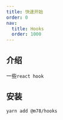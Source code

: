 ```yaml
---
title: 快速开始
order: 0
nav:
  title: Hooks
  order: 1000
--- 
```

 
## 介绍

一些`react hook`

## 安装

`yarn add @m78/hooks`

